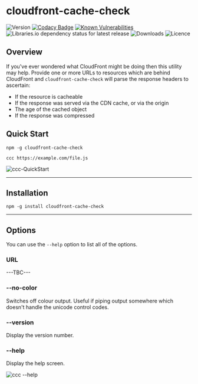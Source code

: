 # cloudfront-cache-check

![Version](https://img.shields.io/npm/v/cloudfront-cache-check.svg?style=plastic)
[![Codacy Badge](https://app.codacy.com/project/badge/Grade/cc31d7b0b6274073a6181b3e7442d1a3)](https://www.codacy.com?utm_source=bitbucket.org&amp;utm_medium=referral&amp;utm_content=MarkSMurphy/cloudfront-cache-check&amp;utm_campaign=Badge_Grade)
[![Known Vulnerabilities](https://snyk.io/test/npm/cloudfront-cache-check/1.0.0/badge.svg)](https://snyk.io/test/npm/cloudfront-cache-check/1.0.0)
![Libraries.io dependency status for latest release](https://img.shields.io/librariesio/release/npm/cloudfront-cache-check.svg?style=plastic)
![Downloads](https://img.shields.io/npm/dm/cloudfront-cache-check.svg?style=plastic)
![Licence](https://img.shields.io/npm/l/cloudfront-cache-check.svg?style=plastic)

## Overview

If you've ever wondered what CloudFront might be doing then this utility may help.  Provide one or more URLs to resources which are behind CloudFront and `cloudfront-cache-check` will parse the response headers to ascertain:

* If the resource is cacheable
* If the response was served via the CDN cache, or via the origin
* The age of the cached object
* If the response was compressed

## Quick Start

```text
npm -g cloudfront-cache-check

ccc https://example.com/file.js
```

![`ccc-QuickStart`](https://marksmurphy.github.io/img/ccc-QuickStart.gif)

---

## Installation

```text
npm -g install cloudfront-cache-check
```

---

## Options

You can use the `--help` option to list all of the options.

### URL

---TBC---

### --no-color

Switches off colour output.  Useful if piping output somewhere which doesn't handle the unicode control codes.

### --version

Display the version number.

### --help

Display the help screen.

![`ccc --help`](https://marksmurphy.github.io/img/ccc-help.png)
